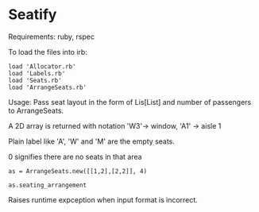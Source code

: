 # Seatify
 
Requirements: ruby, rspec


To load the files into irb:

```
load 'Allocator.rb'
load 'Labels.rb'
load 'Seats.rb'
load 'ArrangeSeats.rb'
```

Usage:
Pass seat layout in the form of Lis[List] and number of passengers to ArrangeSeats.

A 2D array is returned with notation 'W3'-> window, 'A1' -> aisle 1 

Plain label like 'A', 'W' and 'M' are the empty seats.

0 signifies there are no seats in that area

```
as = ArrangeSeats.new([[1,2],[2,2]], 4)

as.seating_arrangement
```

Raises runtime expception when input format is incorrect.
